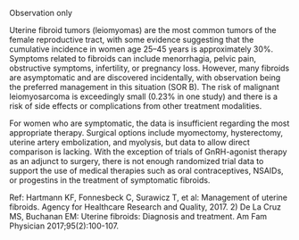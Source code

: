 Observation only

Uterine fibroid tumors (leiomyomas) are the most common tumors of the female reproductive tract, with some evidence suggesting that the cumulative incidence in women age 25–45 years is approximately 30%. Symptoms related to fibroids can include menorrhagia, pelvic pain, obstructive symptoms, infertility, or pregnancy loss. However, many fibroids are asymptomatic and are discovered incidentally, with observation being the preferred management in this situation (SOR B). The risk of malignant leiomyosarcoma is exceedingly small (0.23% in one study) and there is a risk of side effects or complications from other treatment modalities.

For women who are symptomatic, the data is insufficient regarding the most appropriate therapy. Surgical options include myomectomy, hysterectomy, uterine artery embolization, and myolysis, but data to allow direct comparison is lacking. With the exception of trials of GnRH-agonist therapy as an adjunct to surgery, there is not enough randomized trial data to support the use of medical therapies such as oral contraceptives, NSAIDs, or progestins in the treatment of symptomatic fibroids.

Ref: Hartmann KF, Fonnesbeck C, Surawicz T, et al: Management of uterine fibroids. Agency for Healthcare Research and Quality, 2017.  2) De La Cruz MS, Buchanan EM: Uterine fibroids: Diagnosis and treatment. Am Fam Physician 2017;95(2):100-107.